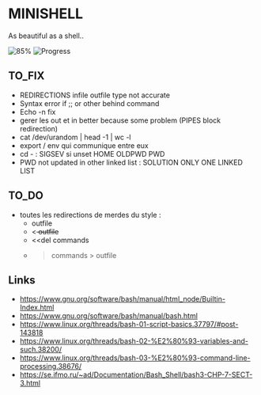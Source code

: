 # MINISHELL

As beautiful as a shell..

![85%](https://progress-bar.dev/85)
![Progress](https://progress-bar.dev/262/?title=Tester&scale=423&width=100)

## TO_FIX
- REDIRECTIONS infile outfile type not accurate
- Syntax error if ;; or other behind command
- Echo -n fix 
- gerer les out et in better because some problem (PIPES block redirection)
- cat /dev/urandom | head -1 | wc -l
- export / env qui communique entre eux
- cd - : SIGSEV si unset HOME OLDPWD PWD
- PWD not updated in other linked list : SOLUTION ONLY ONE LINKED LIST

## TO_DO

- toutes les redirections de merdes du style : 
    - <infile commands > outfile
    - <<del commands > outfile
    - <<del commands
    - >commands > outfile

## Links 

- https://www.gnu.org/software/bash/manual/html_node/Builtin-Index.html
- https://www.gnu.org/software/bash/manual/bash.html
- https://www.linux.org/threads/bash-01-script-basics.37797/#post-143818
- https://www.linux.org/threads/bash-02-%E2%80%93-variables-and-such.38200/
- https://www.linux.org/threads/bash-03-%E2%80%93-command-line-processing.38676/
- https://se.ifmo.ru/~ad/Documentation/Bash_Shell/bash3-CHP-7-SECT-3.html